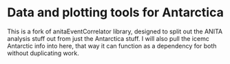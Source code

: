 # Data and plotting tools for Antarctica

This is a fork of anitaEventCorrelator library, designed to split out the ANITA analysis stuff out from just the Antarctica stuff.
I will also pull the icemc Antarctic info into here, that way it can function as a dependency for both without duplicating work.

